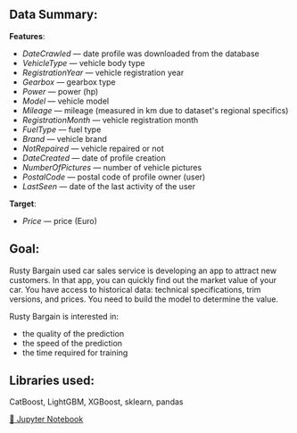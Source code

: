 ## Data Summary:

__Features__:
- *DateCrawled* — date profile was downloaded from the database
- *VehicleType* — vehicle body type
- *RegistrationYear* — vehicle registration year
- *Gearbox* — gearbox type
- *Power* — power (hp)
- *Model* — vehicle model
- *Mileage* — mileage (measured in km due to dataset's regional specifics)
- *RegistrationMonth* — vehicle registration month
- *FuelType* — fuel type
- *Brand* — vehicle brand
- *NotRepaired* — vehicle repaired or not
- *DateCreated* — date of profile creation
- *NumberOfPictures* — number of vehicle pictures
- *PostalCode* — postal code of profile owner (user)
- *LastSeen* — date of the last activity of the user

__Target__: 
- *Price* — price (Euro)

## Goal:

Rusty Bargain used car sales service is developing an app to attract new customers. In that app, you can quickly find out the market value of your car. You have access to historical data: technical specifications, trim versions, and prices. You need to build the model to determine the value.

Rusty Bargain is interested in:
- the quality of the prediction
- the speed of the prediction
- the time required for training

## Libraries used:

CatBoost, LightGBM, XGBoost, sklearn, pandas

[:snake: Jupyter Notebook](./Numerical_Methods.ipynb)